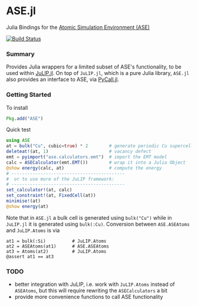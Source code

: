 
# ASE.jl

Julia Bindings for the [Atomic Simulation Environment (ASE)](https://wiki.fysik.dtu.dk/ase/)

[![Build Status](https://travis-ci.org/libAtoms/ASE.jl.svg?branch=master)](https://travis-ci.org/libAtoms/ASE.jl)

### Summary

Provides Julia wrappers for a limited subset of ASE's functionality, to be used within
[JuLIP.jl](https://github.com/libAtoms/JuLIP.jl). On top of `JuLIP.jl`, which is
a pure Julia library, `ASE.jl` also provides an interface to ASE, via [PyCall.jl](https://github.com/JuliaPy/PyCall.jl).

### Getting Started

To install
```julia
Pkg.add("ASE")
```

Quick test
```Julia
using ASE
at = bulk("Cu", cubic=true) * 2        # generate periodic Cu supercell
deleteat!(at, 1)                       # vacancy defect
emt = pyimport("ase.calculators.emt")  # import the EMT model
calc = ASECalculator(emt.EMT())        # wrap it into a Julia Object
@show energy(calc, at)                 # compute the energy
# -------------------------------------------
#  or to use more of the JuLIP framework:
# -------------------------------------------
set_calculator!(at, calc)
set_constraint!(at, FixedCell(at))
minimise!(at)
@show energy(at)
```


Note that in `ASE.jl` a bulk cell is generated using `bulk("Cu")` while
in `JuLIP.jl` it is generated using `bulk(:Cu)`. Conversion between
`ASE.ASEAtoms` and `JuLIP.Atoms` is via
```
at1 = bulk(:Si)          # JuLIP.Atoms
at2 = ASEAtoms(at1)      # ASE.ASEAtoms
at3 = Atoms(at2)         # JuLIP.Atoms
@assert at1 == at3
```

### TODO

* better integration with JuLIP, i.e. work with `JuLIP.Atoms` instead of
`ASEAtoms`, but this will require rewriting the `ASECalculators` a bit
* provide more convenience functions to call ASE functionality
